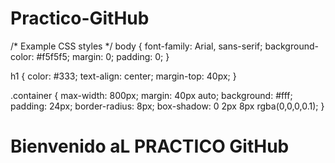 # Practico-GitHub
/* Example CSS styles */
body {
  font-family: Arial, sans-serif;
  background-color: #f5f5f5;
  margin: 0;
  padding: 0;
}

h1 {
  color: #333;
  text-align: center;
  margin-top: 40px;
}

.container {
  max-width: 800px;
  margin: 40px auto;
  background: #fff;
  padding: 24px;
  border-radius: 8px;
  box-shadow: 0 2px 8px rgba(0,0,0,0.1);
}

<!DOCTYPE html>
<html lang="es">
<head>
    <meta charset="UTF-8">
    <title>Practico GitHub</title>
</head>
<body>
    <h1>Bienvenido aL PRACTICO GitHub</h1>
</body>
</html>
